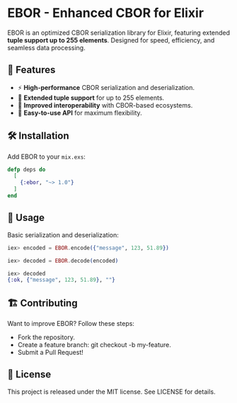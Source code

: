 # EBOR - Enhanced CBOR for Elixir

EBOR is an optimized CBOR serialization library for Elixir, featuring extended **tuple support up to 255 elements**. Designed for speed, efficiency, and seamless data processing.

## 🚀 Features

- ⚡ **High-performance** CBOR serialization and deserialization.
- 🔄 **Extended tuple support** for up to 255 elements.
- 🔗 **Improved interoperability** with CBOR-based ecosystems.
- 🎯 **Easy-to-use API** for maximum flexibility.

## 🛠 Installation

Add EBOR to your `mix.exs`:

```elixir
defp deps do
  [
    {:ebor, "~> 1.0"}
  ]
end
```

## 📌 Usage
Basic serialization and deserialization:
```elixir
iex> encoded = EBOR.encode({"message", 123, 51.89})

iex> decoded = EBOR.decode(encoded)

iex> decoded
{:ok, {"message", 123, 51.89}, ""}
```

## 🏗 Contributing
Want to improve EBOR? Follow these steps:
- Fork the repository.
- Create a feature branch: git checkout -b my-feature.
- Submit a Pull Request!

## 📜 License
This project is released under the MIT license. See LICENSE for details.


